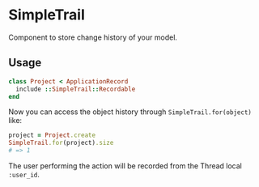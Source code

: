 # SimpleTrail

Component to store change history of your model.

## Usage

```ruby
class Project < ApplicationRecord
  include ::SimpleTrail::Recordable
end
```

Now you can access the object history through `SimpleTrail.for(object)` like:

```ruby
project = Project.create
SimpleTrail.for(project).size
# => 1
```

The user performing the action will be recorded from the Thread local `:user_id`.
